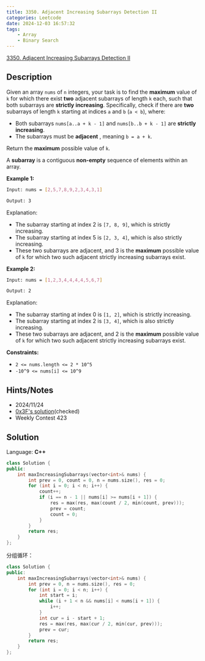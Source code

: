 ```yaml
---
title: 3350. Adjacent Increasing Subarrays Detection II
categories: Leetcode
date: 2024-12-03 16:57:32
tags:
    - Array
    - Binary Search
---
```


[3350. Adjacent Increasing Subarrays Detection II](https://leetcode.com/problems/adjacent-increasing-subarrays-detection-ii/description/)

## Description

Given an array `nums` of `n` integers, your task is to find the **maximum**  value of `k` for which there exist **two**  adjacent subarrays of length `k` each, such that both subarrays are **strictly** **increasing**. Specifically, check if there are **two**  subarrays of length `k` starting at indices `a` and `b` (`a < b`), where:

- Both subarrays `nums[a..a + k - 1]` and `nums[b..b + k - 1]` are **strictly increasing**.
- The subarrays must be **adjacent** , meaning `b = a + k`.

Return the **maximum**  possible value of `k`.

A **subarray**  is a contiguous **non-empty** sequence of elements within an array.

**Example 1:**

```bash
Input: nums = [2,5,7,8,9,2,3,4,3,1]

Output: 3
```

Explanation:

- The subarray starting at index 2 is `[7, 8, 9]`, which is strictly increasing.
- The subarray starting at index 5 is `[2, 3, 4]`, which is also strictly increasing.
- These two subarrays are adjacent, and 3 is the **maximum** possible value of `k` for which two such adjacent strictly increasing subarrays exist.

**Example 2:**

```bash
Input: nums = [1,2,3,4,4,4,4,5,6,7]

Output: 2
```

Explanation:

- The subarray starting at index 0 is `[1, 2]`, which is strictly increasing.
- The subarray starting at index 2 is `[3, 4]`, which is also strictly increasing.
- These two subarrays are adjacent, and 2 is the **maximum**  possible value of `k` for which two such adjacent strictly increasing subarrays exist.

**Constraints:**

- `2 <= nums.length <= 2 * 10^5`
- `-10^9 <= nums[i] <= 10^9`

## Hints/Notes

- 2024/11/24
- [0x3F's solution](https://leetcode.cn/problems/adjacent-increasing-subarrays-detection-ii/solutions/2983500/on-yi-ci-bian-li-jian-ji-xie-fa-pythonja-ye0a/)(checked)
- Weekly Contest 423

## Solution

Language: **C++**

```C++
class Solution {
public:
    int maxIncreasingSubarrays(vector<int>& nums) {
        int prev = 0, count = 0, n = nums.size(), res = 0;
        for (int i = 0; i < n; i++) {
            count++;
            if (i == n - 1 || nums[i] >= nums[i + 1]) {
                res = max(res, max(count / 2, min(count, prev)));
                prev = count;
                count = 0;
            }
        }
        return res;
    }
};
```

分组循环：

```C++
class Solution {
public:
    int maxIncreasingSubarrays(vector<int>& nums) {
        int prev = 0, n = nums.size(), res = 0;
        for (int i = 0; i < n; i++) {
            int start = i;
            while (i + 1 < n && nums[i] < nums[i + 1]) {
                i++;
            }
            int cur = i - start + 1;
            res = max(res, max(cur / 2, min(cur, prev)));
            prev = cur;
        }
        return res;
    }
};
```

